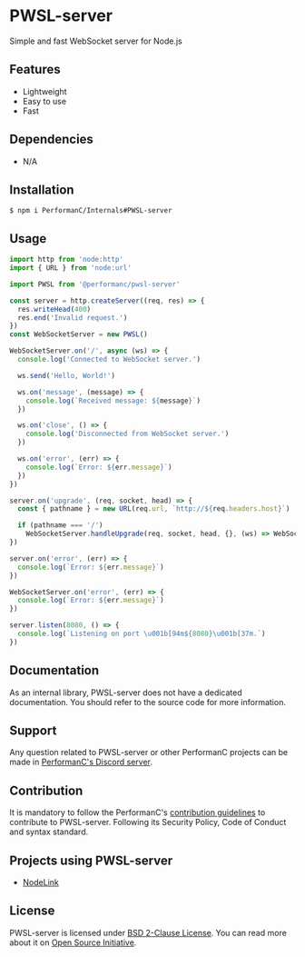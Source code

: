 # PWSL-server

Simple and fast WebSocket server for Node.js

## Features

- Lightweight
- Easy to use
- Fast

## Dependencies

- N/A

## Installation

```shell
$ npm i PerformanC/Internals#PWSL-server
```

## Usage

```js
import http from 'node:http'
import { URL } from 'node:url'

import PWSL from '@performanc/pwsl-server'

const server = http.createServer((req, res) => {
  res.writeHead(400)
  res.end('Invalid request.')
})
const WebSocketServer = new PWSL()

WebSocketServer.on('/', async (ws) => {
  console.log('Connected to WebSocket server.')

  ws.send('Hello, World!')

  ws.on('message', (message) => {
    console.log(`Received message: ${message}`)
  })

  ws.on('close', () => {
    console.log('Disconnected from WebSocket server.')
  })

  ws.on('error', (err) => {
    console.log(`Error: ${err.message}`)
  })
})

server.on('upgrade', (req, socket, head) => {
  const { pathname } = new URL(req.url, `http://${req.headers.host}`)

  if (pathname === '/')
    WebSocketServer.handleUpgrade(req, socket, head, {}, (ws) => WebSocketServer.emit('/', ws, req))
})

server.on('error', (err) => {
  console.log(`Error: ${err.message}`)
})

WebSocketServer.on('error', (err) => {
  console.log(`Error: ${err.message}`)
})

server.listen(8080, () => {
  console.log(`Listening on port \u001b[94m${8080}\u001b[37m.`)
})
```

## Documentation

As an internal library, PWSL-server does not have a dedicated documentation. You should refer to the source code for more information.

## Support

Any question related to PWSL-server or other PerformanC projects can be made in [PerformanC's Discord server](https://discord.gg/uPveNfTuCJ).

## Contribution

It is mandatory to follow the PerformanC's [contribution guidelines](https://github.com/PerformanC/contributing) to contribute to PWSL-server. Following its Security Policy, Code of Conduct and syntax standard.

## Projects using PWSL-server

- [NodeLink](https://github.com/PerformanC/NodeLink)

## License

PWSL-server is licensed under [BSD 2-Clause License](LICENSE). You can read more about it on [Open Source Initiative](https://opensource.org/licenses/BSD-2-Clause).